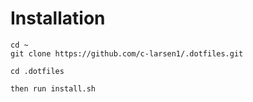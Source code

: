 # Installation
```
cd ~
git clone https://github.com/c-larsen1/.dotfiles.git

cd .dotfiles

then run install.sh
```

